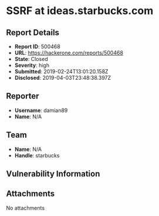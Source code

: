 # SSRF at ideas.starbucks.com

## Report Details
- **Report ID**: 500468
- **URL**: https://hackerone.com/reports/500468
- **State**: Closed
- **Severity**: high
- **Submitted**: 2019-02-24T13:01:20.158Z
- **Disclosed**: 2019-04-03T23:48:38.397Z

## Reporter
- **Username**: damian89
- **Name**: N/A

## Team
- **Name**: N/A
- **Handle**: starbucks

## Vulnerability Information


## Attachments
No attachments
